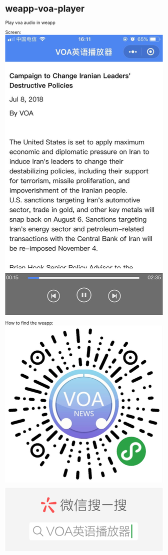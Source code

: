 # weapp-voa-player
Play voa audio in weapp

Screen:
![alt text](asset/Screen.jpg "Screenshot of the weapp")

How to find the weapp:
![alt text](asset/VOA.png "Code to find this weapp")

![alt text](asset/Search.png "Wechat search")